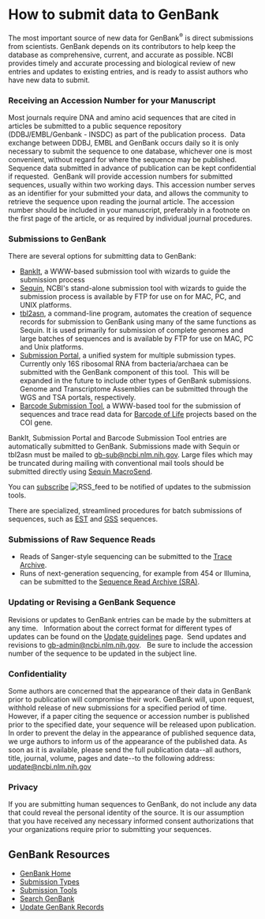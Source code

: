 <meta http-equiv="Content-Type" content="text/html; charset=utf-8">  <meta name="node-id" content="2790"> <meta name="revision-id" content="25454"> <meta name="cms-base-url" content="http://cms.ncbi.nlm.nih.gov"> <meta name="cms-view-url" content="http://cms.ncbi.nlm.nih.gov/genbank/submit"> <meta name="cms-edit-url" content="http://cms.ncbi.nlm.nih.gov/node/2790/edit"> <meta name="created" content="2013-04-11T11:54:37-04:00"> <meta name="modified" content="2015-01-26T09:19:00-05:00"> <meta name="publication-date" content="2013-04-11T11:53:00-04:00"> <meta name="author" content="cohenaa"> <meta name="subsite" content="genbank"> <meta name="path" content="genbank/submit"> <meta name="node-type" content="page"> <meta name="jira-ticket" content=""> <meta name="cms-tags" content="">  <meta name="" content=""> <title>GenBank Submission Tools</title>

<div class="node clear-block">

<div class="content">

<div>

# How to submit data to GenBank

The most important source of new data for GenBank<sup>®</sup> is direct submissions from scientists. GenBank depends on its contributors to help keep the database as comprehensive, current, and accurate as possible. NCBI provides timely and accurate processing and biological review of new entries and updates to existing entries, and is ready to assist authors who have new data to submit.

### Receiving an Accession Number for your Manuscript

Most journals require DNA and amino acid sequences that are cited in articles be submitted to a public sequence repository (DDBJ/EMBL/Genbank - INSDC) as part of the publication process.  Data exchange between DDBJ, EMBL and GenBank occurs daily so it is only necessary to submit the sequence to one database, whichever one is most convenient, without regard for where the sequence may be published.  Sequence data submitted in advance of publication can be kept confidential if requested.  GenBank will provide accession numbers for submitted sequences, usually within two working days. This accession number serves as an identifier for your submitted your data, and allows the community to retrieve the sequence upon reading the journal article. The accession number should be included in your manuscript, preferably in a footnote on the first page of the article, or as required by individual journal procedures.

### Submissions to GenBank

There are several options for submitting data to GenBank:

*   [BankIt](http://www.ncbi.nlm.nih.gov/WebSub/?tool=genbank), a WWW-based submission tool with wizards to guide the submission process
*   [Sequin](http://www.ncbi.nlm.nih.gov/Sequin/), NCBI's stand-alone submission tool with wizards to guide the submission process is available by FTP for use on for MAC, PC, and UNIX platforms. 
*   [tbl2asn](/~/tbl2asn2), a command-line program, automates the creation of sequence records for submission to GenBank using many of the same functions as Sequin. It is used primarily for submission of complete genomes and large batches of sequences and is available by FTP for use on MAC, PC and Unix platforms.
*   [Submission Portal](https://submit.ncbi.nlm.nih.gov/), a unified system for multiple submission types.  Currently only 16S ribosomal RNA from bacteria/archaea can be submitted with the GenBank component of this tool.  This will be expanded in the future to include other types of GenBank submissions. Genome and Transcriptome Assemblies can be submitted through the WGS and TSA portals, respectively.
*   [Barcode Submission Tool](http://www.ncbi.nlm.nih.gov/WebSub/?tool=barcode), a WWW-based tool for the submission of sequences and trace read data for [Barcode of Life](http://www.ncbi.nlm.nih.gov/Genbank/barcode.html) projects based on the COI gene.

BankIt, Submission Portal and Barcode Submission Tool entries are automatically submitted to GenBank. Submissions made with Sequin or tbl2asn must be mailed to [gb-sub@ncbi.nlm.nih.gov](mailto:gb-sub@ncbi.nlm.nih.gov). Large files which may be truncated during mailing with conventional mail tools should be submitted directly using [Sequin MacroSend](http://www.ncbi.nlm.nih.gov/LargeDirSubs/dir_submit.cgi). 

You can [subscribe](http://www.ncbi.nlm.nih.gov/feed/rss.cgi?ChanKey=genbanksubmissiontoo) ![RSS_feed](/core/assets/genbank/images/29146.png) to be notified of updates to the submission tools.

There are specialized, streamlined procedures for batch submissions of sequences, such as [EST](http://www.ncbi.nlm.nih.gov/dbEST/how_to_submit.html) and [GSS](http://www.ncbi.nlm.nih.gov/dbGSS/how_to_submit.html) sequences.

### Submissions of Raw Sequence Reads

*   Reads of Sanger-style sequencing can be submitted to the [Trace Archive](http://www.ncbi.nlm.nih.gov/Traces/trace.cgi?cmd=show&f=submit&m=doc&s=submit).
*   Runs of next-generation sequencing, for example from 454 or Illumina, can be submitted to the [Sequence Read Archive (SRA)](http://www.ncbi.nlm.nih.gov/Traces/sra_sub/sub.cgi?&m=submissions&s=defaults).

### Updating or Revising a GenBank Sequence

Revisions or updates to GenBank entries can be made by the submitters at any time.   Information about the correct format for different types of updates can be found on the [Update guidelines](/~/update) page.  Send updates and revisions to [gb-admin@ncbi.nlm.nih.gov](mailto:gb-admin@ncbi.nlm.nih.gov).   Be sure to include the accession number of the sequence to be updated in the subject line.

### Confidentiality

Some authors are concerned that the appearance of their data in GenBank prior to publication will compromise their work. GenBank will, upon request, withhold release of new submissions for a specified period of time. However, if a paper citing the sequence or accession number is published prior to the specified date, your sequence will be released upon publication. In order to prevent the delay in the appearance of published sequence data, we urge authors to inform us of the appearance of the published data. As soon as it is available, please send the full publication data--all authors, title, journal, volume, pages and date--to the following address: [update@ncbi.nlm.nih.gov](mailto:update@ncbi.nlm.nih.gov)

### Privacy

If you are submitting human sequences to GenBank, do not include any data that could reveal the personal identity of the source. It is our assumption that you have received any necessary informed consent authorizations that your organizations require prior to submitting your sequences.

</div>

</div>

</div>

<div id="shared-content-1" nid="1092">

<div class="rightnav">

## GenBank Resources

*   [GenBank Home](/~/)
*   [Submission Types](/~/submit_types)
*   [Submission Tools](/~/submit)
*   [Search GenBank](http://www.ncbi.nlm.nih.gov/nuccore/)
*   [Update GenBank Records](/~/update)

</div>

</div>